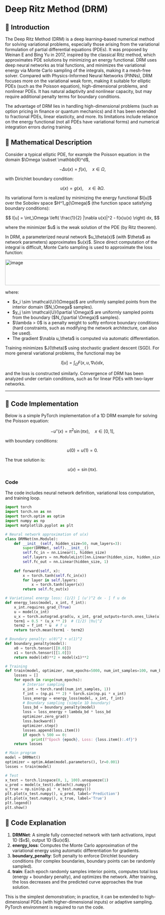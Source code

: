 # Deep Ritz Method (DRM)
## 📖 Introduction
The Deep Ritz Method (DRM) is a deep learning–based numerical method for solving variational problems, especially those arising from the variational formulation of partial differential equations (PDEs). It was proposed by Weinan E and Bing Yu in 2017, inspired by the classical Ritz method, which approximates PDE solutions by minimizing an energy functional. DRM uses deep neural networks as trial functions, and minimizes the variational energy via Monte Carlo sampling of the integrals, making it a mesh-free solver. Compared with Physics-Informed Neural Networks (PINNs), DRM focuses more on the variational weak form, making it suitable for elliptic PDEs (such as the Poisson equation), high-dimensional problems, and nonlinear PDEs. It has natural adaptivity and nonlinear capacity, but may require additional penalty terms for boundary conditions.

The advantage of DRM lies in handling high-dimensional problems (such as option pricing in finance or quantum mechanics) and it has been extended to fractional PDEs, linear elasticity, and more. Its limitations include reliance on the energy functional (not all PDEs have variational forms) and numerical integration errors during training.


## 📖 Mathematical Description

Consider a typical elliptic PDE, for example the Poisson equation: in the domain \$\Omega \subset \mathbb{R}^d\$,

$$
-\Delta u(x) = f(x), \quad x \in \Omega,
$$

with Dirichlet boundary condition:

$$
u(x) = g(x), \quad x \in \partial \Omega.
$$

Its variational form is realized by minimizing the energy functional \$I\[u]\$ over the Sobolev space \$H^1\_g(\Omega)\$ (the function space satisfying boundary conditions):

$$
I[u] = \int_\Omega \left( \frac{1}{2} |\nabla u(x)|^2 - f(x)u(x) \right) dx,
$$

where the minimizer \$u\$ is the weak solution of the PDE (by Ritz theorem).

In DRM, a parameterized neural network \$u\_\theta(x)\$ (with \$\theta\$ as network parameters) approximates \$u(x)\$. Since direct computation of the integral is difficult, Monte Carlo sampling is used to approximate the loss function:

<img width="625" height="84" alt="image" src="https://github.com/user-attachments/assets/ab7591a7-798b-43aa-9aff-bb6a6574b2ea" />  

where:

* \$x\_i \sim \mathcal{U}(\Omega)\$ are uniformly sampled points from the interior domain (\$N\_\Omega\$ samples).
* \$y\_j \sim \mathcal{U}(\partial \Omega)\$ are uniformly sampled points from the boundary (\$N\_{\partial \Omega}\$ samples).
* \$\lambda > 0\$ is a penalty weight to softly enforce boundary conditions (hard constraints, such as modifying the network architecture, can also be used).
* The gradient \$\nabla u\_\theta\$ is computed via automatic differentiation.

Training minimizes \$J(\theta)\$ using stochastic gradient descent (SGD). For more general variational problems, the functional may be

$$
I[u] = \int_\Omega F(x, u, \nabla u) dx,
$$

and the loss is constructed similarly. Convergence of DRM has been analyzed under certain conditions, such as for linear PDEs with two-layer networks.

---

## 📖 Code Implementation

Below is a simple PyTorch implementation of a 1D DRM example for solving the Poisson equation:

$$
-u''(x) = \pi^2 \sin(\pi x), \quad x \in [0,1],
$$

with boundary conditions:

$$
u(0) = u(1) = 0.
$$

The true solution is:

$$
u(x) = \sin(\pi x).
$$
### Code 
The code includes neural network definition, variational loss computation, and training loop.

```python
import torch
import torch.nn as nn
import torch.optim as optim
import numpy as np
import matplotlib.pyplot as plt

# Neural network approximation of u(x)
class DRMNet(nn.Module):
    def __init__(self, hidden_size=50, num_layers=3):
        super(DRMNet, self).__init__()
        self.fc_in = nn.Linear(1, hidden_size)
        self.layers = nn.ModuleList([nn.Linear(hidden_size, hidden_size) for _ in range(num_layers - 1)])
        self.fc_out = nn.Linear(hidden_size, 1)
    
    def forward(self, x):
        x = torch.tanh(self.fc_in(x))
        for layer in self.layers:
            x = torch.tanh(layer(x))
        return self.fc_out(x)

# Variational energy loss: (1/2) ∫ (u')^2 dx - ∫ f u dx
def energy_loss(model, x_int, f_int):
    x_int.requires_grad_(True)
    u = model(x_int)
    u_x = torch.autograd.grad(u, x_int, grad_outputs=torch.ones_like(u), create_graph=True)[0]
    term1 = 0.5 * (u_x ** 2)  # (1/2) |∇u|^2
    term2 = f_int * u  # f u
    return torch.mean(term1 - term2)

# Boundary penalty: u(0)^2 + u(1)^2
def boundary_penalty(model):
    x0 = torch.tensor([[0.0]])
    x1 = torch.tensor([[1.0]])
    return model(x0)**2 + model(x1)**2

# Training
def train(model, optimizer, num_epochs=5000, num_int_samples=100, num_bd_samples=10, lambda_bd=10.0):
    losses = []
    for epoch in range(num_epochs):
        # Interior sampling
        x_int = torch.rand((num_int_samples, 1))
        f_int = (np.pi ** 2) * torch.sin(np.pi * x_int)
        loss_energy = energy_loss(model, x_int, f_int)
        # Boundary sampling (simple 1D boundary)
        loss_bd = boundary_penalty(model)
        loss = loss_energy + lambda_bd * loss_bd
        optimizer.zero_grad()
        loss.backward()
        optimizer.step()
        losses.append(loss.item())
        if epoch % 500 == 0:
            print(f"Epoch {epoch}, Loss: {loss.item():.4f}")
    return losses

# Main program
model = DRMNet()
optimizer = optim.Adam(model.parameters(), lr=0.001)
losses = train(model)

# Test
x_test = torch.linspace(0, 1, 100).unsqueeze(1)
u_pred = model(x_test).detach().numpy()
u_true = np.sin(np.pi * x_test.numpy())
plt.plot(x_test.numpy(), u_pred, label='Prediction')
plt.plot(x_test.numpy(), u_true, label='True')
plt.legend()
plt.show()
```



## 📖 Code Explanation

1. **DRMNet**: A simple fully connected network with tanh activations, input 1D (\$x\$), output 1D (\$u(x)\$).
2. **energy\_loss**: Computes the Monte Carlo approximation of the variational energy using automatic differentiation for gradients.
3. **boundary\_penalty**: Soft penalty to enforce Dirichlet boundary conditions (for complex boundaries, boundary points can be randomly sampled).
4. **train**: Each epoch randomly samples interior points, computes total loss (energy + boundary penalty), and optimizes the network. After training, the loss decreases and the predicted curve approaches the true solution.

This is the simplest demonstration; in practice, it can be extended to high-dimensional PDEs (with higher-dimensional inputs) or adaptive sampling. PyTorch environment is required to run the code.


